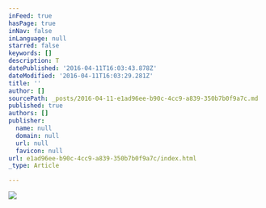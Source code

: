 ```yaml
---
inFeed: true
hasPage: true
inNav: false
inLanguage: null
starred: false
keywords: []
description: T
datePublished: '2016-04-11T16:03:43.878Z'
dateModified: '2016-04-11T16:03:29.281Z'
title: ''
author: []
sourcePath: _posts/2016-04-11-e1ad96ee-b90c-4cc9-a839-350b7b0f9a7c.md
published: true
authors: []
publisher:
  name: null
  domain: null
  url: null
  favicon: null
url: e1ad96ee-b90c-4cc9-a839-350b7b0f9a7c/index.html
_type: Article

---
```

![](https://the-grid-user-content.s3-us-west-2.amazonaws.com/b41a9316-1144-47bf-bf19-24021025639e.png)
